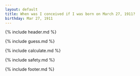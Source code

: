 ```yaml
---
layout: default
title: When was I conceived if I was born on March 27, 1911?
birthday: Mar 27, 1911
---
```


{% include header.md %}

{% include guess.md %}

{% include calculate.md %}

{% include safety.md %}

{% include footer.md %}



